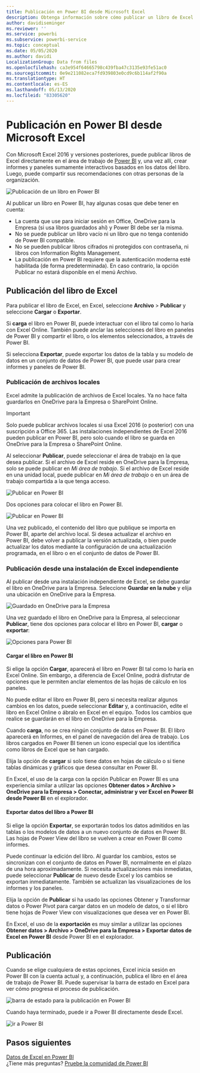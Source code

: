 ```yaml
---
title: Publicación en Power BI desde Microsoft Excel
description: Obtenga información sobre cómo publicar un libro de Excel en su sitio de Power BI.
author: davidiseminger
ms.reviewer: ''
ms.service: powerbi
ms.subservice: powerbi-service
ms.topic: conceptual
ms.date: 05/05/2020
ms.author: davidi
LocalizationGroup: Data from files
ms.openlocfilehash: ca3e954f64665798c439fba47c3135e93fe51ac0
ms.sourcegitcommit: 0e9e211082eca7fd939803e0cd9c6b114af2f90a
ms.translationtype: HT
ms.contentlocale: es-ES
ms.lasthandoff: 05/13/2020
ms.locfileid: "83305620"
---
```

# <a name="publish-to-power-bi-from-microsoft-excel"></a>Publicación en Power BI desde Microsoft Excel
Con Microsoft Excel 2016 y versiones posteriores, puede publicar libros de Excel directamente en el área de trabajo de [Power BI](https://powerbi.microsoft.com) y, una vez allí, crear informes y paneles sumamente interactivos basados en los datos del libro. Luego, puede compartir sus recomendaciones con otras personas de la organización.

![Publicación de un libro en Power BI](media/service-publish-from-excel/pbi_uploadexport2.png)

Al publicar un libro en Power BI, hay algunas cosas que debe tener en cuenta:

* La cuenta que use para iniciar sesión en Office, OneDrive para la Empresa (si usa libros guardados ahí) y Power BI debe ser la misma.
* No se puede publicar un libro vacío ni un libro que no tenga contenido de Power BI compatible.
* No se pueden publicar libros cifrados ni protegidos con contraseña, ni libros con Information Rights Management.
* La publicación en Power BI requiere que la autenticación moderna esté habilitada (de forma predeterminada). En caso contrario, la opción Publicar no estará disponible en el menú Archivo.

## <a name="publish-your-excel-workbook"></a>Publicación del libro de Excel
Para publicar el libro de Excel, en Excel, seleccione **Archivo** > **Publicar** y seleccione **Cargar** o **Exportar**.

Si **carga** el libro en Power BI, puede interactuar con el libro tal como lo haría con Excel Online. También puede anclar las selecciones del libro en paneles de Power BI y compartir el libro, o los elementos seleccionados, a través de Power BI.

Si selecciona **Exportar**, puede exportar los datos de la tabla y su modelo de datos en un conjunto de datos de Power BI, que puede usar para crear informes y paneles de Power BI.

### <a name="local-file-publishing"></a>Publicación de archivos locales
Excel admite la publicación de archivos de Excel locales. Ya no hace falta guardarlos en OneDrive para la Empresa o SharePoint Online.

> [!IMPORTANT]
> Solo puede publicar archivos locales si usa Excel 2016 (o posterior) con una suscripción a Office 365. Las instalaciones independientes de Excel 2016 pueden publicar en Power BI, pero solo cuando el libro se guarda en OneDrive para la Empresa o SharePoint Online.
> 

Al seleccionar **Publicar**, puede seleccionar el área de trabajo en la que desea publicar. Si el archivo de Excel reside en OneDrive para la Empresa, solo se puede publicar en *Mi área de trabajo*. Si el archivo de Excel reside en una unidad local, puede publicar en *Mi área de trabajo* o en un área de trabajo compartida a la que tenga acceso.

![Publicar en Power BI](media/service-publish-from-excel/pbi_choose_workspace.png)

Dos opciones para colocar el libro en Power BI.

![Publicar en Power BI](media/service-publish-from-excel/pbi_uploadexport3.png)

Una vez publicado, el contenido del libro que publique se importa en Power BI, aparte del archivo local. Si desea actualizar el archivo en Power BI, debe volver a publicar la versión actualizada, o bien puede actualizar los datos mediante la configuración de una actualización programada, en el libro o en el conjunto de datos de Power BI.

### <a name="publishing-from-a-standalone-excel-installation"></a>Publicación desde una instalación de Excel independiente
Al publicar desde una instalación independiente de Excel, se debe guardar el libro en OneDrive para la Empresa. Seleccione **Guardar en la nube** y elija una ubicación en OneDrive para la Empresa.

![Guardado en OneDrive para la Empresa](media/service-publish-from-excel/pbi_savetoonedrive2.png)

Una vez guardado el libro en OneDrive para la Empresa, al seleccionar **Publicar**, tiene dos opciones para colocar el libro en Power BI, **cargar** o **exportar**:

![Opciones para Power BI](media/service-publish-from-excel/pbi_uploadexport2.png)

#### <a name="upload-your-workbook-to-power-bi"></a>Cargar el libro en Power BI
Si elige la opción **Cargar**, aparecerá el libro en Power BI tal como lo haría en Excel Online. Sin embargo, a diferencia de Excel Online, podrá disfrutar de opciones que le permiten anclar elementos de las hojas de cálculo en los paneles.

No puede editar el libro en Power BI, pero si necesita realizar algunos cambios en los datos, puede seleccionar **Editar** y, a continuación, edite el libro en Excel Online o ábralo en Excel en el equipo. Todos los cambios que realice se guardarán en el libro en OneDrive para la Empresa.

Cuando **carga**, no se crea ningún conjunto de datos en Power BI. El libro aparecerá en Informes, en el panel de navegación del área de trabajo. Los libros cargados en Power BI tienen un icono especial que los identifica como libros de Excel que se han cargado.

Elija la opción de **cargar** si solo tiene datos en hojas de cálculo o si tiene tablas dinámicas y gráficos que desea consultar en Power BI.

En Excel, el uso de la carga con la opción Publicar en Power BI es una experiencia similar a utilizar las opciones **Obtener datos > Archivo > OneDrive para la Empresa > Conectar, administrar y ver Excel en Power BI desde Power BI** en el explorador.

#### <a name="export-workbook-data-to-power-bi"></a>Exportar datos del libro a Power BI
Si elige la opción **Exportar**, se exportarán todos los datos admitidos en las tablas o los modelos de datos a un nuevo conjunto de datos en Power BI. Las hojas de Power View del libro se vuelven a crear en Power BI como informes.

Puede continuar la edición del libro. Al guardar los cambios, estos se sincronizan con el conjunto de datos en Power BI, normalmente en el plazo de una hora aproximadamente. Si necesita actualizaciones más inmediatas, puede seleccionar **Publicar** de nuevo desde Excel y los cambios se exportan inmediatamente. También se actualizan las visualizaciones de los informes y los paneles.

Elija la opción de **Publicar** si ha usado las opciones Obtener y Transformar datos o Power Pivot para cargar datos en un modelo de datos, o si el libro tiene hojas de Power View con visualizaciones que desea ver en Power BI.

En Excel, el uso de la **exportación** es muy similar a utilizar las opciones **Obtener datos > Archivo > OneDrive para la Empresa > Exportar datos de Excel en Power BI** desde Power BI en el explorador.

## <a name="publishing"></a>Publicación
Cuando se elige cualquiera de estas opciones, Excel inicia sesión en Power BI con la cuenta actual y, a continuación, publica el libro en el área de trabajo de Power BI. Puede supervisar la barra de estado en Excel para ver cómo progresa el proceso de publicación.

![barra de estado para la publicación en Power BI](media/service-publish-from-excel/pbi_publishingstatus.png)

Cuando haya terminado, puede ir a Power BI directamente desde Excel.

![ir a Power BI](media/service-publish-from-excel/pbi_gotopbi.png)

## <a name="next-steps"></a>Pasos siguientes
[Datos de Excel en Power BI](service-excel-workbook-files.md)  
¿Tiene más preguntas? [Pruebe la comunidad de Power BI](https://community.powerbi.com/)

